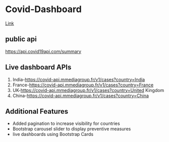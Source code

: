 # Covid-Dashboard
[Link](https://mayu-covid-dashboard.netlify.app/)
## public api 
https://api.covid19api.com/summary
## Live dashboard APIs
1. India-https://covid-api.mmediagroup.fr/v1/cases?country=India
2. France-https://covid-api.mmediagroup.fr/v1/cases?country=France
3. UK-https://covid-api.mmediagroup.fr/v1/cases?country=United Kingdom
4. China-https://covid-api.mmediagroup.fr/v1/cases?country=China

## Additional Features
- Added pagination to increase visibility for countries
- Bootstrap carousel slider to display preventive measures
- live dashboards using Bootstrap Cards

